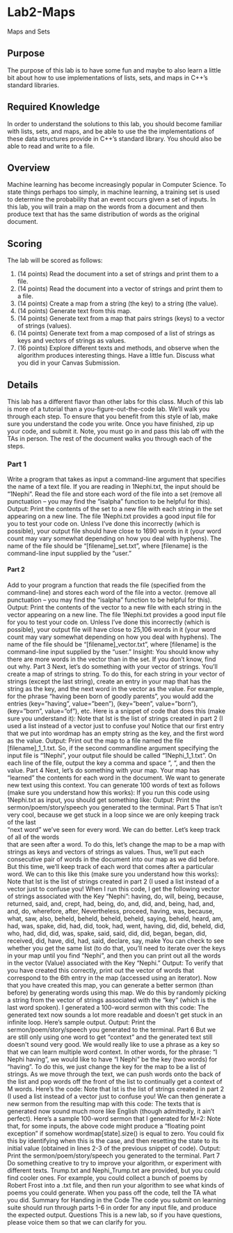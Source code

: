 # Lab2-Maps
Maps and Sets

## Purpose
The purpose of this lab is to have some fun and maybe to also learn a little bit about how to use
implementations of lists, sets, and maps in C++’s standard libraries.
## Required Knowledge
In order to understand the solutions to this lab, you should become familiar with lists, sets, and
maps, and be able to use the the implementations of these data structures provide in C++’s standard
library. You should also be able to read and write to a file.
## Overview
Machine learning has become increasingly popular in Computer Science. To state things perhaps
too simply, in machine learning, a training set is used to determine the probability that an event
occurs given a set of inputs. In this lab, you will train a map on the words from a document and
then produce text that has the same distribution of words as the original document.
## Scoring
The lab will be scored as follows:
1. (14 points) Read the document into a set of strings and print them to a file.
2. (14 points) Read the document into a vector of strings and print them to a file.
3. (14 points) Create a map from a string (the key) to a string (the value).
4. (14 points) Generate text from this map.
5. (14 points) Generate text from a map that pairs strings (keys) to a vector of strings (values).
6. (14 points) Generate text from a map composed of a list of strings as keys and vectors of strings
as values.
7. (16 points) Explore different texts and methods, and observe when the algorithm produces
interesting things. Have a little fun. Discuss what you did in your Canvas Submission.

## Details
This lab has a different flavor than other labs for this class. Much of this lab is more of a tutorial
than a you-figure-out-the-code lab. We’ll walk you through each step. To ensure that you benefit
from this style of lab, make sure you understand the code you write. Once you have finished, zip
up your code, and submit it. Note, you must go in and pass this lab off with the TAs in person.
The rest of the document walks you through each of the steps.
### Part 1
Write a program that takes as input a command-line argument that specifies the name of a text file.
If you are reading in 1Nephi.txt, the input should be “1Nephi”. Read the file and store each word
of the file into a set (remove all punctuation – you may find the “isalpha” function to be helpful
for this). 
Output: Print the contents of the set to a new file with each string in the set appearing on a new
line. The file 1Nephi.txt provides a good input file for you to test your code on. Unless I’ve done
this incorrectly (which is possible), your output file should have close to 1690 words in it (your
word count may vary somewhat depending on how you deal with hyphens). The name of the file
should be “[filename]_set.txt”, where [filename] is the command-line input supplied by the “user.”
#### Part 2
Add to your program a function that reads the file (specified from the command-line) and stores
each word of the file into a vector. (remove all punctuation – you may find the “isalpha” function
to be helpful for this).
Output: Print the contents of the vector to a new file with each string in the vector appearing on a
new line. The file 1Nephi.txt provides a good input file for you to test your code on. Unless I’ve
done this incorrectly (which is possible), your output file will have close to 25,106 words in it
(your word count may vary somewhat depending on how you deal with hyphens). The name of
the file should be “[filename]_vector.txt”, where [filename] is the command-line input supplied
by the “user.”
Insight: You should know why there are more words in the vector than in the set. If you don’t
know, find out why.
Part 3
Next, let’s do something with your vector of strings. You’ll create a map of strings to string. To
do this, for each string in your vector of strings (except the last string), create an entry in your map
that has the string as the key, and the next word in the vector as the value. For example, for the
phrase “having been born of goodly parents”, you would add the entries (key=”having”,
value=”been”), (key=”been”, value=”born”), (key=”born”, value=”of”), etc. Here is a snippet of
code that does this (make sure you understand it):
Note that lst is the list of strings created in part 2 (I used a list instead of a vector just to confuse
you!
Notice that our first entry that we put into wordmap has an empty string as the key, and the first
word as the value.
Output: Print out the map to a file named the file [filename]_1_1.txt. So, if the second commandline
argument specifying the input file is “1Nephi”, your output file should be called 
“1Nephi_1_1.txt”. On each line of the file, output the key a comma and space “, “, and then the
value.
Part 4
Next, let’s do something with your map. Your map has “learned” the contents for each word in
the document. We want to generate new text using this context. You can generate 100 words of
text as follows (make sure you understand how this works):
If	you	run	this	code	using	1Nephi.txt as	input,	you	should	get	something	like:
Output: Print the sermon/poem/story/speech you generated to the terminal.
Part 5
That	isn’t	very	cool,	because	we	get	stuck	in	a	loop since we	are	only	keeping	track	of	the	last	
“next	word”	we’ve	seen	for	every	word.		We	can	do	better.		Let’s	keep	track	of	all of	the	words	
that	are	seen	after	a	word.		To	do	this,	let’s	change the map to be a map with strings as keys and
vectors of strings as values. Thus, we’ll put each consecutive pair of words in the document into
our map as we did before. But this time, we’ll keep track of each word that comes after a particular
word. We can to this like this (make sure you understand how this works):
Note that lst is the list of strings created in part 2 (I used a list instead of a vector just to confuse
you!
When I run this code, I get the following vector of strings associated with the Key “Nephi”:
having, do, will, being, because, returned, said, and, crept, had, being, do, and, did, and,
being, had, and, and, do, wherefore, after, Nevertheless, proceed, having, was, because,
what, saw, also, beheld, beheld, beheld, beheld, saying, beheld, heard, am, had, was, spake,
did, had, did, took, had, went, having, did, did, beheld, did, who, had, did, did, was, spake,
said, said, did, did, began, began, did, received, did, have, did, had, said, declare, say, make
You can check to see whether you get the same list (to do that, you’ll need to iterate over the
keys in your map until you find “Nephi”, and then you can print out all the words in the vector
(Value) associated with the Key “Nephi.”
Output: To verify that you have created this correctly, print out the vector of words that
correspond to the 6th entry in the map (accessed using an iterator).
Now that you have created this map, you can generate a better sermon (than before) by
generating words using this map. We do this by randomly picking a string from the vector of
strings associated with the “key” (which is the last word spoken). I generated a 100-word
sermon with this code:
The generated text now sounds a lot more readable and doesn't get stuck in an infinite loop.
Here’s sample output.
Output: Print the sermon/poem/story/speech you generated to the terminal.
Part 6
But we are still only using one word to get “context” and the generated text still doesn't sound very
good. We would really like to use a phrase as a key so that we can learn multiple word context. In
other words, for the phrase: “I Nephi having”, we would like to have “I Nephi” be the key (two
words) for “having”. To do this, we just change the key for the map to be a list of strings. As we 
move through the text, we can push words onto the back of the list and pop words off the front of
the list to continually get a context of M words. Here’s the code:
Note that lst is the list of strings created in part 2 (I used a list instead of a vector just to confuse
you!
We can then generate a new sermon from the resulting map with this code:
The texts that is generated now sound much more like English (though admittedly, it ain’t perfect).
Here’s a sample 100-word sermon that I generated for M=2:
Note that, for some inputs, the above code might produce a “floating point exception” if somehow
wordmap[state].size() is equal to zero. You could fix this by identifying when this is the case, and
then resetting the state to its initial value (obtained in lines 2-3 of the previous snippet of code).
Output: Print the sermon/poem/story/speech you generated to the terminal.
Part 7
Do something creative to try to improve your algorithm, or experiment with different texts.
Trump.txt and Nephi_Trump.txt are provided, but you could find cooler ones. For example, you
could collect a bunch of poems by Robert Frost into a .txt file, and then run your algorithm to see
what kinds of poems you could generate. When you pass off the code, tell the TA what you did.
Summary for Handing in the Code
The code you submit on learning suite should run through parts 1-6 in order for any input file, and
produce the expected output.
Questions
This is a new lab, so if you have questions, please voice them so that we can clarify for you.
